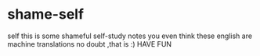 # shame-self
self
this is some shameful self-study notes
you even think these english are machine translations
no doubt ,that is
:)
HAVE FUN
